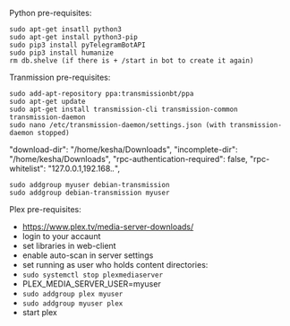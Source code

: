 Python pre-requisites:
```shell script
sudo apt-get insatll python3
sudo apt-get install python3-pip
sudo pip3 install pyTelegramBotAPI
sudo pip3 install humanize
rm db.shelve (if there is + /start in bot to create it again)
```

Tranmission pre-requisites:
```shell script
sudo add-apt-repository ppa:transmissionbt/ppa
sudo apt-get update
sudo apt-get install transmission-cli transmission-common transmission-daemon
sudo nano /etc/transmission-daemon/settings.json (with transmission-daemon stopped)
```
"download-dir": "/home/kesha/Downloads",
"incomplete-dir": "/home/kesha/Downloads",
"rpc-authentication-required": false,
"rpc-whitelist": "127.0.0.1,192.168.*.*",
```shell script
sudo addgroup myuser debian-transmission
sudo addgroup debian-transmission myuser
```

Plex pre-requisites:
- https://www.plex.tv/media-server-downloads/
- login to your accaunt
- set libraries in web-client
- enable auto-scan in server settings
- set running as user who holds content directories:
- `sudo systemctl stop plexmediaserver`
- PLEX_MEDIA_SERVER_USER=myuser
- `sudo addgroup plex myuser`
- `sudo addgroup myuser plex`
- start plex

